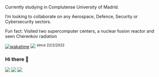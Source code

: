 Currently studying in Complutense University of Madrid.

I’m looking to collaborate on any Aerospace, Defence, Security or Cybersecurity sectors.

Fun fact: Visited two supercomputer centers, a nuclear fusion reactor and seen Cherenkov radiation

[![wakatime](https://wakatime.com/badge/user/488c838b-faea-4515-a9d8-8b287a14e316.svg)](https://wakatime.com/@488c838b-faea-4515-a9d8-8b287a14e316)
[![](https://komarev.com/ghpvc/?username=Juan-Embid&color=ffabb7&style=flat-square)](https://github.com/juan-embid)
<sup>since 22/2/2022</sup>

### Hi there 👋

[![](https://img.shields.io/badge/-@ninehy-%23181717?style=flat-square&logo=telegram)](https://t.me/ninehy)
[![](https://wakatime.com/badge/user/c282635a-6a61-44a8-b6ae-ae217492e996.svg)](https://wakatime.com/@c282635a-6a61-44a8-b6ae-ae217492e996)
[![](https://img.shields.io/badge/-@juan--embid-%23181717?style=flat-square&logo=github)](https://github.com/juan-embid)
